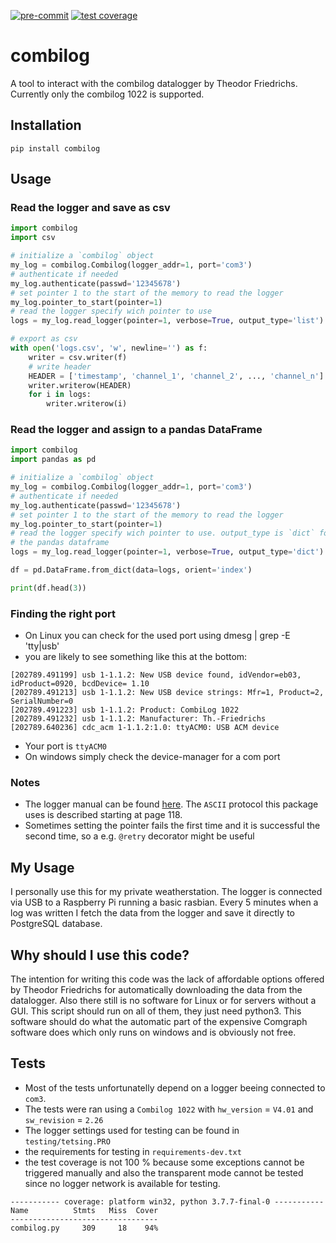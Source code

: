 [![pre-commit](https://img.shields.io/badge/pre--commit-enabled-brightgreen?logo=pre-commit&logoColor=white)](https://github.com/pre-commit/pre-commit)
[![test coverage](https://img.shields.io/badge/coverage-94%25-green)](#Tests)
# combilog
A tool to interact with the combilog datalogger by Theodor Friedrichs. Currently only the combilog 1022 is supported.
## Installation
`pip install combilog`
## Usage
### Read the logger and save as csv
```py
import combilog
import csv

# initialize a `combilog` object
my_log = combilog.Combilog(logger_addr=1, port='com3')
# authenticate if needed
my_log.authenticate(passwd='12345678')
# set pointer 1 to the start of the memory to read the logger
my_log.pointer_to_start(pointer=1)
# read the logger specify wich pointer to use
logs = my_log.read_logger(pointer=1, verbose=True, output_type='list')

# export as csv
with open('logs.csv', 'w', newline='') as f:
    writer = csv.writer(f)
    # write header
    HEADER = ['timestamp', 'channel_1', 'channel_2', ..., 'channel_n']
    writer.writerow(HEADER)
    for i in logs:
        writer.writerow(i)

```
### Read the logger and assign to a pandas DataFrame
```py
import combilog
import pandas as pd

# initialize a `combilog` object
my_log = combilog.Combilog(logger_addr=1, port='com3')
# authenticate if needed
my_log.authenticate(passwd='12345678')
# set pointer 1 to the start of the memory to read the logger
my_log.pointer_to_start(pointer=1)
# read the logger specify wich pointer to use. output_type is `dict` for
# the pandas dataframe
logs = my_log.read_logger(pointer=1, verbose=True, output_type='dict')

df = pd.DataFrame.from_dict(data=logs, orient='index')

print(df.head(3))
```
### Finding the right port

- On Linux you can check for the used port using dmesg | grep -E 'tty|usb'
- you are likely to see something like this at the bottom:
```
[202789.491199] usb 1-1.1.2: New USB device found, idVendor=eb03, idProduct=0920, bcdDevice= 1.10
[202789.491213] usb 1-1.1.2: New USB device strings: Mfr=1, Product=2, SerialNumber=0
[202789.491223] usb 1-1.1.2: Product: CombiLog 1022
[202789.491232] usb 1-1.1.2: Manufacturer: Th.-Friedrichs
[202789.640236] cdc_acm 1-1.1.2:1.0: ttyACM0: USB ACM device
```
- Your port is `ttyACM0`
- On windows simply check the device-manager for a com port

### Notes
- The logger manual can be found [here](http://www.th-friedrichs.de/assets/ProductPage/ProductDownload/ManualE1022V109.pdf). The `ASCII` protocol this package uses is described starting at page 118.
- Sometimes setting the pointer fails the first time and it is successful the second time, so a e.g. `@retry` decorator might be useful
## My Usage
I personally use this for my private weatherstation. The logger is connected via USB to a Raspberry Pi running a basic rasbian. Every 5 minutes when a log was written I fetch the data from the logger and save it directly to PostgreSQL database.

## Why should I use this code?
The intention for writing this code was the lack of affordable options offered by Theodor Friedrichs for automatically downloading the data from the datalogger.
Also there still is no software for Linux or for servers without a GUI.
This script should run on all of them, they just need python3.
This software should do what the automatic part of the expensive Comgraph software does which only runs on windows and is obviously not free.


## Tests
- Most of the tests unfortunatelly depend on a logger beeing connected to `com3`.
- The tests were ran using a `Combilog 1022` with `hw_version` = `V4.01` and `sw_revision` = `2.26`
- The logger settings used for testing can be found in `testing/tetsing.PRO`
- the requirements for testing in `requirements-dev.txt`
- the test coverage is not 100 % because some exceptions cannot be triggered manually and also the transparent mode cannot be tested since no logger network is available for testing.

```console
----------- coverage: platform win32, python 3.7.7-final-0 -----------
Name          Stmts   Miss  Cover
---------------------------------
combilog.py     309     18    94%
```
